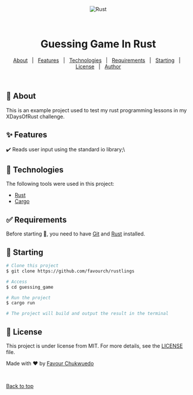 <div align="center" id="top"> 
  <img src="./.github/app.gif" alt="Rust" />

  &#xa0;

  <!-- <a href="https://rustlings.netlify.app">Demo</a> -->
</div>

<h1 align="center">Guessing Game In Rust</h1>



<!-- Status -->

<!-- <h4 align="center"> 
	🚧  Rustlings 🚀 Under construction...  🚧
</h4> 

<hr> -->

<p align="center">
  <a href="#dart-about">About</a> &#xa0; | &#xa0; 
  <a href="#sparkles-features">Features</a> &#xa0; | &#xa0;
  <a href="#rocket-technologies">Technologies</a> &#xa0; | &#xa0;
  <a href="#white_check_mark-requirements">Requirements</a> &#xa0; | &#xa0;
  <a href="#checkered_flag-starting">Starting</a> &#xa0; | &#xa0;
  <a href="#memo-license">License</a> &#xa0; | &#xa0;
  <a href="https://github.com/favourch" target="_blank">Author</a>
</p>

<br>

## :dart: About ##

This is an example project used to test my rust programming lessons in my XDaysOfRust challenge.

## :sparkles: Features ##

:heavy_check_mark: Reads user input using the standard io library;\

## :rocket: Technologies ##

The following tools were used in this project:

- [Rust](#)
- [Cargo](#)

## :white_check_mark: Requirements ##

Before starting :checkered_flag:, you need to have [Git](https://git-scm.com) and [Rust](#) installed.

## :checkered_flag: Starting ##

```bash
# Clone this project
$ git clone https://github.com/favourch/rustlings

# Access
$ cd guessing_game

# Run the project
$ cargo run

# The project will build and output the result in the terminal
```

## :memo: License ##

This project is under license from MIT. For more details, see the [LICENSE](LICENSE.md) file.


Made with :heart: by <a href="https://github.com/favourch" target="_blank">Favour Chukwuedo</a>

&#xa0;

<a href="#top">Back to top</a>
